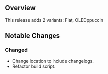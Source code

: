 ## Overview
This release adds 2 variants: Flat, OLEDppuccin

## Notable Changes
### Changed
- Change location to include changelogs.
- Refactor build script.
